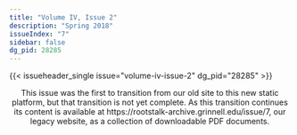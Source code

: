 ```yaml
---
title: "Volume IV, Issue 2"
description: "Spring 2018"
issueIndex: "7"
sidebar: false
dg_pid: 28285
---
```


{{< issueheader_single issue="volume-iv-issue-2" dg_pid="28285" >}}

<div style="text-align: center;">
  <p>This issue was the first to transition from our old site to this new static platform, but that transition is not yet complete. As this transition continues its content is available at https://rootstalk-archive.grinnell.edu/issue/7, our legacy website, as a collection of downloadable PDF documents.
  </p>
</div>
